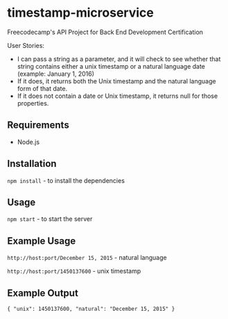 # timestamp-microservice
Freecodecamp's API Project for Back End Development Certification

User Stories:

- I can pass a string as a parameter, and it will check to see whether that string contains either a unix timestamp or a natural language date (example: January 1, 2016)
- If it does, it returns both the Unix timestamp and the natural language form of that date.
- If it does not contain a date or Unix timestamp, it returns null for those properties.

## Requirements
* Node.js

## Installation
`npm install` - to install the dependencies

## Usage
`npm start` - to start the server

## Example Usage
`http://host:port/December 15, 2015` - natural language

`http://host:port/1450137600` - unix timestamp

## Example Output
`{ "unix": 1450137600, "natural": "December 15, 2015" }`

